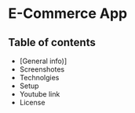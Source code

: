 # E-Commerce App
## Table of contents
- [General info)]
- Screenshotes
- Technolgies
- Setup
- Youtube link
- License
